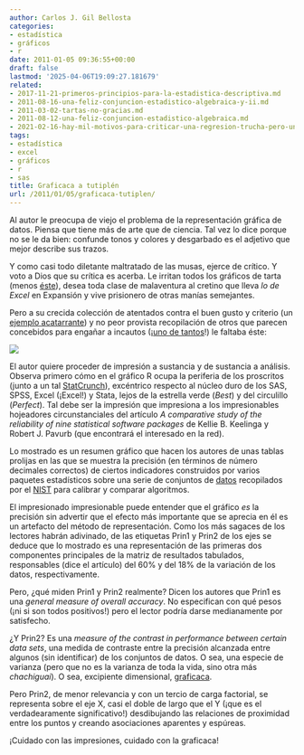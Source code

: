 ```yaml
---
author: Carlos J. Gil Bellosta
categories:
- estadística
- gráficos
- r
date: 2011-01-05 09:36:55+00:00
draft: false
lastmod: '2025-04-06T19:09:27.181679'
related:
- 2017-11-21-primeros-principios-para-la-estadistica-descriptiva.md
- 2011-08-16-una-feliz-conjuncion-estadistico-algebraica-y-ii.md
- 2011-03-02-tartas-no-gracias.md
- 2011-08-12-una-feliz-conjuncion-estadistico-algebraica.md
- 2021-02-16-hay-mil-motivos-para-criticar-una-regresion-trucha-pero-una-rc2b2-baja-no-es-uno-de-ellos.md
tags:
- estadística
- excel
- gráficos
- r
- sas
title: Graficaca a tutiplén
url: /2011/01/05/graficaca-tutiplen/
---
```


Al autor le preocupa de viejo el problema de la representación gráfica de datos. Piensa que tiene más de arte que de ciencia. Tal vez lo dice porque no se le da bien: confunde tonos y colores y desgarbado es el adjetivo que mejor describe sus trazos.

Y como casi todo diletante maltratado de las musas, ejerce de crítico. Y voto a Dios que su crítica es acerba. Le irritan todos los gráficos de tarta (menos [éste](http://flowingdata.com/2008/09/19/pie-i-have-eaten-and-pie-i-have-not-eaten)), desea toda clase de malaventura al cretino que lleva _lo de Excel_ en Expansión y vive prisionero de otras manías semejantes.

Pero a su crecida colección de atentados contra el buen gusto y criterio (un [ejemplo acatarrante](http://www.malaprensa.com/2010/10/otro-grafico-asombroso.html)) y no peor provista recopilación de otros que parecen concebidos para engañar a incautos (¡[uno de tantos](http://picasaweb.google.com/lh/photo/e27FfYCOvsk5kdyufbFVZQ?feat=embedwebsite)!) le faltaba éste:

[![](/wp-uploads/2011/01/princompplot.png#center)
](/wp-uploads/2011/01/princompplot.png#center)

El autor quiere proceder de impresión a sustancia y de sustancia a análisis. Observa primero cómo en el gráfico R ocupa la periferia de los proscritos (junto a un tal [StatCrunch](http://www.statcrunch.com)), excéntrico respecto al núcleo duro de los SAS, SPSS, Excel (¡Excel!) y Stata, lejos de la estrella verde (_Best_) y del circulillo (_Perfect_). Tal debe ser la impresión que impresiona a los impresionables hojeadores circunstanciales del artículo _A comparative study of the reliability of nine statistical software packages_ de Kellie B. Keelinga y Robert J. Pavurb (que encontrará el interesado en la red).

Lo mostrado es un resumen gráfico que hacen los autores de unas tablas prolijas en las que se muestra la precisión (en términos de número decimales correctos) de ciertos indicadores construidos por varios paquetes estadísticos sobre una serie de conjuntos de [datos](http://www.itl.nist.gov/div898/strd/) recopilados por el [NIST](http://www.nist.gov) para calibrar y comparar algoritmos.

El impresionado impresionable puede entender que el gráfico _es_ la precisión sin advertir que el efecto más importante que se aprecia en él es un artefacto del método de representación. Como los más sagaces de los lectores habrán adivinado, de las etiquetas Prin1 y Prin2 de los ejes se deduce que lo mostrado es una representación de las primeras dos componentes principales de la matriz de resultados tabulados, responsables (dice el artículo) del 60% y del 18% de la variación de los datos, respectivamente.

Pero, ¿qué miden Prin1 y Prin2 realmente? Dicen los autores que Prin1 es una _general measure of overall accuracy_. No especifican con qué pesos (¡ni si son todos positivos!) pero el lector podría darse medianamente por satisfecho.

¿Y Prin2? Es una _measure of the contrast in performance between certain data sets_, una medida de contraste entre la precisión alcanzada entre algunos (sin identificar) de los conjuntos de datos. O sea, una especie de varianza (pero que no es la varianza de toda la vida, sino otra más _chachiguai_). O sea, excipiente dimensional, [graficaca](http://en.wikipedia.org/wiki/Chartjunk).

Pero Prin2, de menor relevancia y con un tercio de carga factorial, se representa sobre el eje X, casi el doble de largo que el Y (¡que es el verdadearamente significativo!) desdibujando las relaciones de proximidad entre los puntos y creando asociaciones aparentes y espúreas.

¡Cuidado con las impresiones, cuidado con la graficaca!